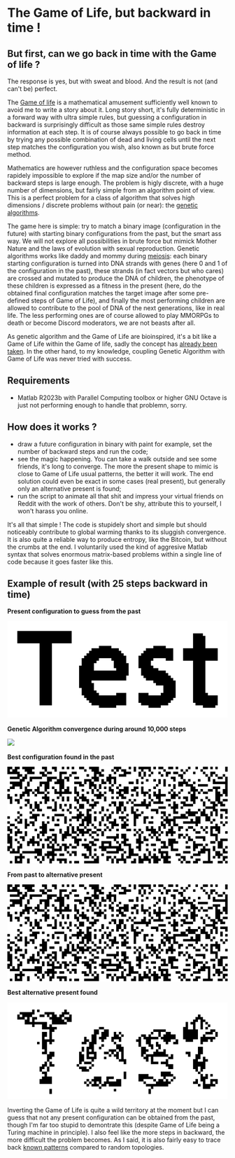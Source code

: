 # The Game of Life, but backward in time !

## But first, can we go back in time with the Game of life ?
The response is yes, but with sweat and blood. And the result is not (and can't be) perfect.

The [Game of life](https://en.wikipedia.org/wiki/Conway%27s_Game_of_Life) is a mathematical amusement sufficiently well known to avoid me to write a story about it. Long story short, it's fully deterministic in a forward way with ultra simple rules, but guessing a configuration in backward is surprisingly difficult as those same simple rules destroy information at each step. It is of course always possible to go back in time by trying any possible combination of dead and living cells until the next step matches the configuration you wish, also known as but brute force method.

Mathematics are however ruthless and the configuration space becomes rapidely impossible to explore if the map size and/or the number of backward steps is large enough. The problem is higly discrete, with a huge number of dimensions, but fairly simple from an algorithm point of view. This is a perfect problem for a class of algorithm that solves high dimensions / discrete problems without pain (or near): the [genetic algorithms](https://en.wikipedia.org/wiki/Genetic_algorithm).

The game here is simple: try to match a binary image (configuration in the future) with starting binary configurations from the past, but the smart ass way. We will not explore all possibilities in brute force but mimick Mother Nature and the laws of evolution with sexual reproduction. Genetic algorithms works like daddy and mommy during [meiosis](https://en.wikipedia.org/wiki/Meiosis): each binary starting configuration is turned into DNA strands with genes (here 0 and 1 of the configuration in the past), these strands (in fact vectors but who cares) are crossed and mutated to produce the DNA of children, the phenotype of these children is expressed as a fitness in the present (here, do the obtained final configuration matches the target image after some pre-defined steps of Game of Life), and finally the most performing children are allowed to contribute to the pool of DNA of the next generations, like in real life. The less performing ones are of course allowed to play MMORPGs to death or become Discord moderators, we are not beasts after all.

As genetic algorithm and the Game of Life are bioinspired, it's a bit like a Game of Life within the Game of life, sadly the concept has [already been taken](https://www.youtube.com/watch?v=xP5-iIeKXE8). In the other hand, to my knowledge, coupling Genetic Algorithm with Game of Life was never tried with success.

## Requirements
- Matlab R2023b with Parallel Computing toolbox or higher
GNU Octave is just not performing enough to handle that problemn, sorry.

## How does it works ?
- draw a future configuration in binary with paint for example, set the number of backward steps and run the code;
- see the magic happening. You can take a walk outside and see some friends, it's long to converge. The more the present shape to mimic is close to Game of Life usual patterns, the better it will work. The end solution could even be exact in some cases (real present), but generally only an alternative present is found;
- run the script to animate all that shit and impress your virtual friends on Reddit with the work of others. Don't be shy, attribute this to yourself, I won't harass you online.

It's all that simple ! The code is stupidely short and simple but should noticeably contribute to global warming thanks to its sluggish convergence. It is also quite a reliable way to produce entropy, like the Bitcoin, but without the crumbs at the end. I voluntarily used the kind of aggresive Matlab syntax that solves enormous matrix-based problems within a single line of code because it goes faster like this.

## Example of result (with 25 steps backward in time)

**Present configuration to guess from the past**

![](/Images/Target_big.png)

**Genetic Algorithm convergence during around 10,000 steps**

![](/Images/Topology.gif)

**Best configuration found in the past**

![](/Images/Best_start.png)

**From past to alternative present**

![](/Images/Animation.gif)

**Best alternative present found**

![](/Images/Best_end.png)

Inverting the Game of Life is quite a wild territory at the moment but I can guess that not any present configuration can be obtained from the past, though I'm far too stupid to demontrate this (despite Game of Life being a Turing machine in principle). I also feel like the more steps in backward, the more difficult the problem becomes. As I said, it is also fairly easy to trace back [known patterns](https://conwaylife.com/wiki/Category:Patterns) compared to random topologies.
